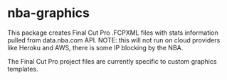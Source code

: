 # nba-graphics

This package creates Final Cut Pro .FCPXML files with stats information pulled from data.nba.com API.  NOTE: this will not run on cloud providers like Heroku and AWS, there is some IP blocking by the NBA.

The Final Cut Pro project files are currently specific to custom graphics templates.
